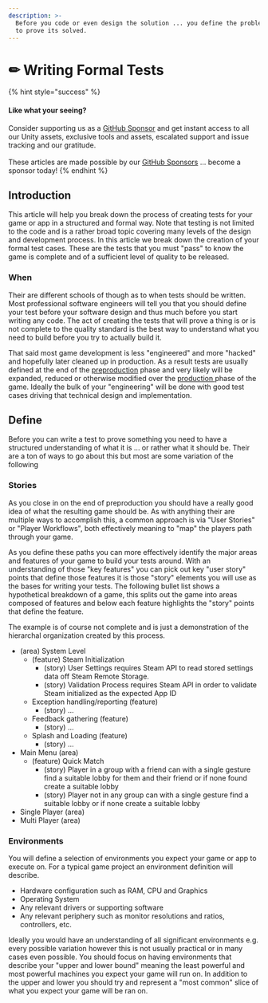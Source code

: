 ```yaml
---
description: >-
  Before you code or even design the solution ... you define the problem and how
  to prove its solved.
---
```


# ✏ Writing Formal Tests

{% hint style="success" %}
#### Like what your seeing?

Consider supporting us as a [GitHub Sponsor](../become-a-sponsor.md) and get instant access to all our Unity assets, exclusive tools and assets, escalated support and issue tracking and our gratitude.\
\
These articles are made possible by our [GitHub Sponsors](https://github.com/sponsors/heathen-engineering) ... become a sponsor today!
{% endhint %}

## Introduction

This article will help you break down the process of creating tests for your game or app in a structured and formal way. Note that testing is not limited to the code and is a rather broad topic covering many levels of the design and development process. In this article we break down the creation of your formal test cases. These are the tests that you must "pass" to know the game is complete and of a sufficient level of quality to be released.

### When

Their are different schools of though as to when tests should be written. Most professional software engineers will tell you that you should define your test before your software design and thus much before you start writing any code. The act of creating the tests that will prove a thing is or is not complete to the quality standard is the best way to understand what you need to build before you try to actually build it.

That said most game development is less "engineered" and more "hacked" and hopefully later cleaned up in production. As a result tests are usually defined at the end of the [preproduction](../fundamentals/development-phases.md#preproduction) phase and very likely will be expanded, reduced or otherwise modified over the [production ](../fundamentals/development-phases.md#production)phase of the game. Ideally the bulk of your "engineering" will be done with good test cases driving that technical design and implementation.

## Define

Before you can write a test to prove something you need to have a structured understanding of what it is ... or rather what it should be. Their are a ton of ways to go about this but most are some variation of the following

### Stories

As you close in on the end of preproduction you should have a really good idea of what the resulting game should be. As with anything their are multiple ways to accomplish this, a common approach is via "User Stories" or "Player Workflows", both effectively meaning to "map" the players path through your game.&#x20;

As you define these paths you can more effectively identify the major areas and features of your game to build your tests around. With an understanding of those "key features" you can pick out key "user story" points that define those features it is those "story" elements you will use as the bases for writing your tests. The following bullet list shows a hypothetical breakdown of a game, this splits out the game into areas composed of features and below each feature highlights the "story" points that define the feature.

The example is of course not complete and is just a demonstration of the hierarchal organization created by this process.

* (area) System Level
  * (feature) Steam Initialization
    * (story) User Settings requires Steam API to read stored settings data off Steam Remote Storage.
    * (story) Validation Process requires Steam API in order to validate Steam initialized as the expected App ID
  * Exception handling/reporting (feature)
    * (story) ...
  * Feedback gathering (feature)
    * (story) ...
  * Splash and Loading (feature)
    * (story) ...
* Main Menu (area)
  * (feature) Quick Match
    * (story) Player in a group with a friend can with a single gesture find a suitable lobby for them and their friend or if none found create a suitable lobby
    * (story) Player not in any group can with a single gesture find a suitable lobby or if none create a suitable lobby
* Single Player (area)
* Multi Player (area)

### Environments

You will define a selection of environments you expect your game or app to execute on. For a typical game project an environment definition will describe.

* Hardware configuration such as RAM, CPU and Graphics
* Operating System
* Any relevant drivers or supporting software
* Any relevant periphery such as monitor resolutions and ratios, controllers, etc.

Ideally you would have an understanding of all significant environments e.g. every possible variation however this is not usually practical or in many cases even possible. You should focus on having environments that describe your "upper and lower bound" meaning the least powerful and most powerful machines you expect your game will run on. In addition to the upper and lower you should try and represent a "most common" slice of what you expect your game will be ran on.&#x20;
